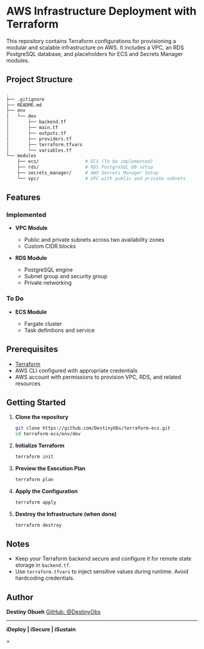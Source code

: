 
# AWS Infrastructure Deployment with Terraform

This repository contains Terraform configurations for provisioning a modular and scalable infrastructure on AWS. It includes a VPC, an RDS PostgreSQL database, and placeholders for ECS and Secrets Manager modules.

## Project Structure

```bash
.
├── .gitignore
├── README.md
├── env
│   └── dev
│       ├── backend.tf
│       ├── main.tf
│       ├── outputs.tf
│       ├── providers.tf
│       ├── terraform.tfvars
│       └── variables.tf
└── modules
    ├── ecs/                 # ECS (To be implemented)
    ├── rds/                 # RDS PostgreSQL DB setup
    ├── secrets_manager/     # AWS Secrets Manager Setup
    └── vpc/                 # VPC with public and private subnets
````

## Features

### Implemented

* **VPC Module**

  * Public and private subnets across two availability zones
  * Custom CIDR blocks
* **RDS Module**

  * PostgreSQL engine
  * Subnet group and security group
  * Private networking

### To Do

* **ECS Module**

  * Fargate cluster
  * Task definitions and service

## Prerequisites

* [Terraform](https://www.terraform.io/downloads)
* AWS CLI configured with appropriate credentials
* AWS account with permissions to provision VPC, RDS, and related resources

## Getting Started

1. **Clone the repository**

   ```bash
   git clone https://github.com/DestinyObs/terraform-ecs.git
   cd terraform-ecs/env/dev
   ```

2. **Initialize Terraform**

   ```bash
   terraform init
   ```

3. **Preview the Execution Plan**

   ```bash
   terraform plan
   ```

4. **Apply the Configuration**

   ```bash
   terraform apply
   ```

5. **Destroy the Infrastructure (when done)**

   ```bash
   terraform destroy
   ```

## Notes

* Keep your Terraform backend secure and configure it for remote state storage in `backend.tf`.
* Use `terraform.tfvars` to inject sensitive values during runtime. Avoid hardcoding credentials.

## Author

**Destiny Obueh**
[GitHub: @DestinyObs](https://github.com/DestinyObs)

---

**iDeploy | iSecure | iSustain**

=
